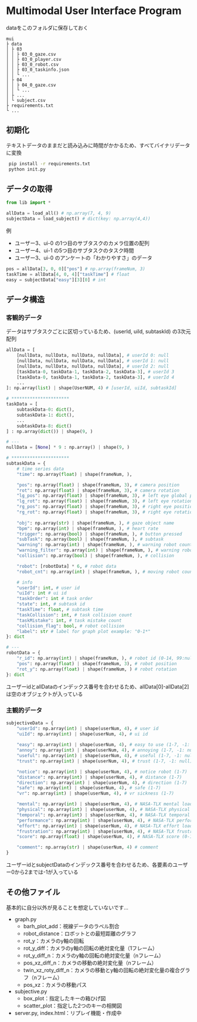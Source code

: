 # Multimodal User Interface Program

dataをこのフォルダに保存しておく

```text
mui
├ data
│ ├ 03
│ │ ├ 03_0_gaze.csv
│ │ ├ 03_0_player.csv
│ │ ├ 03_0_robot.csv
│ │ ├ 03_0_taskinfo.json
│ │ └ ...
│ ├ 04
│ │ ├ 04_0_gaze.csv
│ │ └ ...
│ ├ ...
│ └ subject.csv
├ requirements.txt
└ ...
```

## 初期化

テキストデータのままだと読み込みに時間がかかるため、すべてバイナリデータに変換

```bash
 pip install -r requirements.txt
 python init.py
```

## データの取得

```python
from lib import *

allData = load_all() # np.array(7, 4, 9)
subjectData = load_subject() # dict(key: np.array(4,4))
```

例

- ユーザー3、ui-0 の1つ目のサブタスクのカメラ位置の配列
- ユーザー4、ui-1 の5つ目のサブタスクのタスク時間
- ユーザー3、ui-0 のアンケートの「わかりやすさ」のデータ

```python
pos = allData[3, 0, 0]["pos"] # np.array(frameNum, 3)
taskTime = allData[4, 0, 4]["taskTime"] # float
easy = subjectData["easy"][3][0] # int
```

## データ構造

### 客観的データ

データはサブタスクごとに区切っているため、(userId, uiId, subtaskId) の3次元配列

```python
allData = [
    [nullData, nullData, nullData, nullData], # userId 0: null
    [nullData, nullData, nullData, nullData], # userId 1: null
    [nullData, nullData, nullData, nullData], # userId 2: null
    [taskData-0, taskData-1, taskData-2, taskData-3], # userId 3
    [taskData-0, taskData-1, taskData-2, taskData-3], # userId 4
    ...
]: np.array(list) | shape(UserNUM, 4) # [userId, uiId, subtaskId]

# **********************
taskData = [
    subtaskData-0: dict(),
    subtaskData-1: dict(),
    ...
    subtaskData-8: dict()
] : np.array(dict()) | shape(9, )

# ---
nullData = [None] * 9 : np.array() | shape(9, )

# **********************
subtaskData = {
    # time series data
    "time": np.array(float) | shape(frameNum, ),

    "pos": np.array(float) | shape(frameNum, 3), # camera position
    "rot": np.array(float) | shape(frameNum, 3), # camera rotation
    "lg_pos": np.array(float) | shape(frameNum, 3), # left eye global position
    "lg_rot": np.array(float) | shape(frameNum, 3), # left eye rotation
    "rg_pos": np.array(float) | shape(frameNum, 3), # right eye position
    "rg_rot": np.array(float) | shape(frameNum, 3), # right eye rotation
    
    "obj": np.array(str) | shape(frameNum, ), # gaze object name
    "bpm": np.array(int) | shape(frameNum, ), # heart rate
    "trigger": np.array(bool) | shape(frameNum, ), # button pressed
    "subTask": np.array(bool) | shape(frameNum, ), # subtask
    "warning": np.array(int) | shape(frameNum, ), # warning robot count
    "warning_filter": np.array(int) | shape(frameNum, ), # warning robot count (mode filter)
    "collision": np.array(bool) | shape(frameNum, ), # collision

    "robot": [robotData] * 6, # robot data
    "robot_cnt": np.array(int) | shape(frameNum, ), # moving robot count

    # info
    "userId": int, # user id
    "uiId": int # ui id
    "taskOrder": int # task order
    "state": int, # subtask id
    "taskTime": float, # subtask time
    "taskCollision": int, # task collision count
    "taskMistake": int, # task mistake count
    "collision_flag": bool, # robot collision
    "label": str # label for graph plot example: "0-1*"
}: dict 

# ---
robotData = {
    "r_id": np.array(int) | shape(frameNum, ), # robot id (0-14, 99:null)
    "pos": np.array(float) | shape(frameNum, 3), # robot position
    "rot_y": np.array(float) | shape(frameNum, ) # robot rotation
}: dict
```

ユーザーidとallDataのインデックス番号を合わせるため、allData[0]-allData[2]は空のオブジェクトが入っている

### 主観的データ

```python
subjectiveData = {
    "userId": np.array(int) | shape(userNum, 4), # user id
    "uiId": np.array(int) | shape(userNum, 4), # ui id
    
    "easy": np.array(int) | shape(userNum, 4), # easy to use (1-7, -1: null)
    "annoy": np.array(int) | shape(userNum, 4), # annoying (1-7, -1: null)
    "useful": np.array(int) | shape(userNum, 4), # useful (1-7, -1: null)
    "trust": np.array(int) | shape(userNum, 4), # trust (1-7, -1: null)

    "notice": np.array(int) | shape(userNum, 4), # notice robot (1-7)
    "distance": np.array(int) | shape(userNum, 4), # distance (1-7)
    "direction": np.array(int) | shape(userNum, 4), # direction (1-7)
    "safe": np.array(int) | shape(userNum, 4), # safe (1-7)
    "vr": np.array(int) | shape(userNum, 4), # vr sickness (1-7)

    "mental": np.array(int) | shape(userNum, 4), # NASA-TLX mental load (0-100)
    "physical": np.array(int) | shape(userNum, 4), # NASA-TLX physical load (0-100)
    "temporal": np.array(int) | shape(userNum, 4), # NASA-TLX temporal load (0-100)
    "performance": np.array(int) | shape(userNum, 4), # NASA-TLX performance load (0-100)
    "effort": np.array(int) | shape(userNum, 4), # NASA-TLX effort load (0-100)
    "frustration": np.array(int) | shape(userNum, 4), # NASA-TLX frustration load (0-100)
    "score": np.array(float) | shape(userNum, 4), # NASA-TLX score (0-100)

    "comment": np.array(str) | shape(userNum, 4) # comment
}
```

ユーザーidとsubjectDataのインデックス番号を合わせるため、各要素のユーザー0から2までは-1が入っている

## その他ファイル

基本的に自分以外が見ることを想定していないです…

- graph.py
    - barh_plot_add：視線データのラベル割合
    - robot_distance：ロボットとの最短距離のグラフ
    - rot_y：カメラのy軸の回転
    - rot_y_diff：カメラのy軸の回転の絶対変化量（1フレーム）
    - rot_y_diff_n：カメラのy軸の回転の絶対変化量（nフレーム）
    - pos_xz_diff_n：カメラの移動の絶対変化量（nフレーム）
    - twin_xz_roty_diff_n：カメラの移動とy軸の回転の絶対変化量の複合グラフ（nフレーム）
    - pos_xz：カメラの移動パス
- subjective.py
    - box_plot：指定したキーの箱ひげ図
    - scatter_plot：指定した2つのキーの相関図
- server.py, index.html：リプレイ機能・作成中
